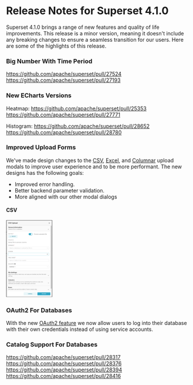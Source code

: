 <!--
Licensed to the Apache Software Foundation (ASF) under one
or more contributor license agreements.  See the NOTICE file
distributed with this work for additional information
regarding copyright ownership.  The ASF licenses this file
to you under the Apache License, Version 2.0 (the
"License"); you may not use this file except in compliance
with the License.  You may obtain a copy of the License at

  http://www.apache.org/licenses/LICENSE-2.0

Unless required by applicable law or agreed to in writing,
software distributed under the License is distributed on an
"AS IS" BASIS, WITHOUT WARRANTIES OR CONDITIONS OF ANY
KIND, either express or implied.  See the License for the
specific language governing permissions and limitations
under the License.
-->

# Release Notes for Superset 4.1.0
Superset 4.1.0 brings a range of new features and quality of life improvements.  This release is a minor version, meaning it doesn't include any breaking changes to ensure a seamless transition for our users. Here are some of the highlights of this release.

### Big Number With Time Period
https://github.com/apache/superset/pull/27524
https://github.com/apache/superset/pull/27193

### New ECharts Versions
Heatmap:
https://github.com/apache/superset/pull/25353
https://github.com/apache/superset/pull/27771

Histogram:
https://github.com/apache/superset/pull/28652
https://github.com/apache/superset/pull/28780

### Improved Upload Forms

We've made design changes to the [CSV](https://github.com/apache/superset/pull/27840), [Excel](https://github.com/apache/superset/pull/28105), and [Columnar](https://github.com/apache/superset/pull/28192
) upload modals to improve user experience and to be more performant. The new designs has the following goals:

- Improved error handling.
- Better backend parameter validation.
- More aligned with our other modal dialogs

#### CSV
<div>
    <img src="media/csv_modal_1.png" alt="Image" width="25%">
</div>


### OAuth2 For Databases

With the new [OAuth2 feature](https://github.com/apache/superset/pull/27631) we now allow users to log into their database with their own credentials instead of using service accounts. 

### Catalog Support For Databases
https://github.com/apache/superset/pull/28317
https://github.com/apache/superset/pull/28376
https://github.com/apache/superset/pull/28394
https://github.com/apache/superset/pull/28416